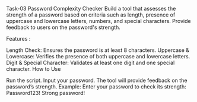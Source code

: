 Task-03
Password Complexity Checker
Build a tool that assesses the strength of a password based on criteria such as length,
presence of uppercase and lowercase letters, numbers, and special characters. 
Provide feedback to users on the password's strength.

Features :

Length Check: Ensures the password is at least 8 characters.
Uppercase & Lowercase: Verifies the presence of both uppercase and lowercase letters.
Digit & Special Character: Validates at least one digit and one special character.
How to Use

Run the script.
Input your password.
The tool will provide feedback on the password’s strength.
Example:
Enter your password to check its strength: Password123!
Strong password!
